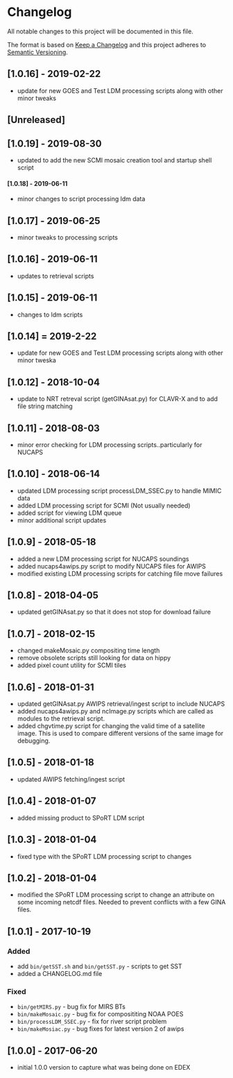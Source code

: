 # Changelog
All notable changes to this project will be documented in this file.

The format is based on [Keep a Changelog](http://keepachangelog.com/en/1.0.0/)
and this project adheres to [Semantic Versioning](http://semver.org/spec/v2.0.0.html).
## [1.0.16] - 2019-02-22
- update for new GOES and Test LDM processing scripts along with other minor tweaks

## [Unreleased]

## [1.0.19] - 2019-08-30
- updated to add the new SCMI mosaic creation tool and startup shell script

#### [1.0.18] - 2019-06-11
- minor changes to script processing ldm data

## [1.0.17] - 2019-06-25
- minor tweaks to processing scripts

## [1.0.16] - 2019-06-11
- updates to retrieval scripts

## [1.0.15] - 2019-06-11
- changes to ldm scripts

## [1.0.14] = 2019-2-22
- update for new GOES and Test LDM processing scripts along with other minor tweska

## [1.0.12] - 2018-10-04
- update to NRT retreval script (getGINAsat.py) for CLAVR-X and to add file string matching

## [1.0.11] - 2018-08-03
- minor error checking for LDM processing scripts..particularly for NUCAPS

## [1.0.10] - 2018-06-14
- updated LDM processing script processLDM_SSEC.py to handle MIMIC data
- added LDM processing script for SCMI (Not usually needed)
- added script for viewing LDM queue
- minor additional script updates

## [1.0.9] - 2018-05-18
- added a new LDM processing script for NUCAPS soundings
- added nucaps4awips.py script to modify NUCAPS files for AWIPS 
- modified existing LDM processing scripts for catching file move failures

## [1.0.8] - 2018-04-05
- updated getGINAsat.py so that it does not stop for download failure
## [1.0.7] - 2018-02-15
- changed makeMosaic.py compositing time length
- remove obsolete scripts still looking for data on hippy
- added pixel count utility for SCMI tiles
## [1.0.6] - 2018-01-31
- updated getGINAsat.py AWIPS retrieval/ingest script to include NUCAPS
- added nucaps4awips.py and ncImage.py scripts which are called as modules
  to the retrieval script.
- added chgvtime.py script for changing the valid time of a satellite image. This
  is used to compare different versions of the same image for debugging.
## [1.0.5] - 2018-01-18
- updated AWIPS fetching/ingest script
## [1.0.4] - 2018-01-07
- added missing product to SPoRT LDM script 
## [1.0.3] - 2018-01-04
- fixed type with the SPoRT LDM processing script to changes
## [1.0.2] - 2018-01-04
- modified the SPoRT LDM processing script to change an attribute on some incoming
  netcdf files. Needed to prevent conflicts with a few GINA files.
## [1.0.1] - 2017-10-19
### Added
- add `bin/getSST.sh` and `bin/getSST.py` - scripts to get SST 
- added a CHANGELOG.md file
### Fixed
- `bin/getMIRS.py` - bug fix for MIRS BTs
- `bin/makeMosaic.py` - bug fix for composititing NOAA POES
- `bin/processLDM_SSEC.py` - fix for river script problem
- `bin/makeMosiac.py` - bug fixes for latest version 2 of awips

## [1.0.0] - 2017-06-20
- initial 1.0.0 version to capture what was being done on EDEX

